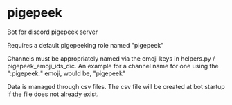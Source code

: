 # pigepeek
Bot for discord pigepeek server

Requires a default pigepeeking role named "pigepeek"

Channels must be appropriately named via the emoji keys in helpers.py / pigepeek_emoji_ids_dic.
An example for a channel name for one using the ":pigepeek:" emoji, would be, "pigepeek"

Data is managed through csv files. The csv file will be created at bot startup if the file does not already exist.
